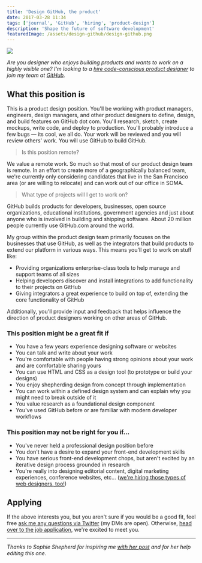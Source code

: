 ```yaml
---
title: 'Design GitHub, the product'
date: 2017-03-28 11:34
tags: ['journal', 'GitHub', 'hiring', 'product-design']
description: 'Shape the future of software development'
featuredImage: /assets/design-github/design-github.png
---
```


<BigImage>

![](/assets/design-github/design-github.png)

</BigImage>

_Are you designer who enjoys building products and wants to work on a highly visible one? I'm looking to a [hire code-conscious product designer][e7d0e273] to join my team at [GitHub][05966cd1]._

[05966cd1]: https://github.com 'GitHub'
[e7d0e273]: https://boards.greenhouse.io/github/jobs/580527#.WNvkI1KZNjA "GitHub's Product Designer job application"

## What this position is

This is a product design position. You'll be working with product managers, engineers, design managers, and other product designers to define, design, and build features on GitHub dot com. You'll research, sketch, create mockups, write code, and deploy to production. You'll probably introduce a few bugs — its cool, we all do. Your work will be reviewed and you will review others' work. You will use GitHub to build GitHub.

> Is this position remote?

We value a remote work. So much so that most of our product design team is remote. In an effort to create more of a geographically balanced team, we're currently only considering candidates that live in the San Francisco area (or are willing to relocate) and can work out of our office in SOMA.

> What type of projects will I get to work on?

GitHub builds products for developers, businesses, open source organizations, educational institutions, government agencies and just about anyone who is involved in building and shipping software. About 20 million people currently use GitHub.com around the world.

My group within the product design team primarily focuses on the businesses that use GitHub, as well as the integrators that build products to extend our platform in various ways. This means you'll get to work on stuff like:

- Providing organizations enterprise-class tools to help manage and support teams of all sizes
- Helping developers discover and install integrations to add functionality to their projects on GitHub
- Giving integrators a great experience to build on top of, extending the core functionality of GitHub

Additionally, you'll provide input and feedback that helps influence the direction of product designers working on other areas of GitHub.

### This position might be a great fit if

- You have a few years experience designing software or websites
- You can talk and write about your work
- You're comfortable with people having strong opinions about your work and are comfortable sharing yours
- You can use HTML and CSS as a design tool (to prototype or build your designs)
- You enjoy shepherding design from concept through implementation
- You can work within a defined design system and can explain why you might need to break outside of it
- You value research as a foundational design component
- You've used GitHub before or are familiar with modern developer workflows

### This position may not be right for you if...

- You've never held a professional design position before
- You don't have a desire to expand your front-end development skills
- You have serious front-end development chops, but aren't excited by an iterative design process grounded in research
- You're really into designing editorial content, digital marketing experiences, conference websites, etc... ([we're hiring those types of web designers, too!](http://sophieshepherd.com/2017/12/06/hiring-a-web-designer.html))

## Applying

If the above interests you, but you aren't sure if you would be a good fit, feel free [ask me any questions via Twitter](https://twitter.com/pmarsceill) (my DMs are open). Otherwise, [head over to the job application](https://boards.greenhouse.io/github/jobs/580527#.WNvkI1KZNjA), we're excited to meet you.

---

_Thanks to Sophie Shepherd for inspiring me [with her post][5443eed0] and for her help editing this one._

[5443eed0]: http://sophieshepherd.com/2017/12/06/hiring-a-web-designer.html 'Calling All Web Designers'
